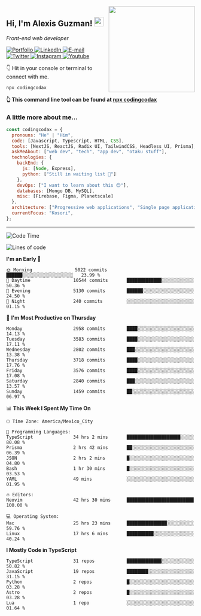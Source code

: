 <img align='right' src="https://media.giphy.com/media/M9gbBd9nbDrOTu1Mqx/giphy.gif" width="230">
<h2>Hi, I'm Alexis Guzman! <img src="https://media.giphy.com/media/hvRJCLFzcasrR4ia7z/giphy.gif" width="25px"></h2>
<p><em>Front-end web developer</em></p>

<p>
  <a href='https://www.codingcodax.dev' target='_blank'>
    <img alt='Portfolio' src='https://img.shields.io/badge/Portfolio-black?logo=vercel&style=flat-square'>
  </a>
  <a href='https://linkedin.com/in/codingcodax' target='_blank'>
    <img alt='LinkedIn' src='https://img.shields.io/badge/LinkedIn-black?logo=LinkedIn&style=flat-square'>
  </a>
  <a href='mailto:codingcodax@gmail.com' target='_blank'>
    <img alt='E-mail' src='https://img.shields.io/badge/Email-black?logo=Gmail&style=flat-square'>
  </a>
  <a href='https://twitter.com/codingcodax' target='_blank'>
    <img alt='Twitter' src='https://img.shields.io/badge/Twitter-black?logo=Twitter&style=flat-square'>
  </a>
  <a href='https://www.instagram.com/codingcodax' target='_blank'>
    <img alt='Instagram' src='https://img.shields.io/badge/Instagram-black?logo=Instagram&style=flat-square'>
  </a>
  <a href='https://www.youtube.com/@codingcodax' target='_blank'>
    <img alt='Youtube' src='https://img.shields.io/badge/YouTube-black?logo=Youtube&style=flat-square'>
  </a>
</p>

👇 Hit in your console or terminal to connect with me.

```bash
npx codingcodax
```
**👆 This command line tool can be found at [npx codingcodax](https://github.com/codingcodax/npx-codingcodax)**

<h3>A little more about me...</h3>

```javascript
const codingcodax = {
  pronouns: "He" | "Him",
  code: [Javascript, Typescript, HTML, CSS],
  tools: [NextJS, ReactJS, Radix UI, TailwindCSS, Headless UI, Prisma],
  askMeAbout: ["web dev", "tech", "app dev", "otaku stuff"],
  technologies: {
    backEnd: {
      js: [Node, Express],
      python: ["Still in waiting list 🥲"]
    },
    devOps: ["I want to learn about this 😊"],
    databases: [Mongo DB, MySQL],
    misc: [Firebase, Figma, Planetscale]
  },
  architecture: ["Progressive web applications", "Single page applications"],
  currentFocus: "Kosori",
};
```

---

<!--START_SECTION:waka-->
![Code Time](http://img.shields.io/badge/Code%20Time-2%2C343%20hrs%2035%20mins-blue)

![Lines of code](https://img.shields.io/badge/From%20Hello%20World%20I%27ve%20Written-9.3%20million%20lines%20of%20code-blue)

**I'm an Early 🐤** 

```text
🌞 Morning                5022 commits        ██████░░░░░░░░░░░░░░░░░░░   23.99 % 
🌆 Daytime                10544 commits       █████████████░░░░░░░░░░░░   50.36 % 
🌃 Evening                5130 commits        ██████░░░░░░░░░░░░░░░░░░░   24.50 % 
🌙 Night                  240 commits         ░░░░░░░░░░░░░░░░░░░░░░░░░   01.15 % 
```
📅 **I'm Most Productive on Thursday** 

```text
Monday                   2958 commits        ████░░░░░░░░░░░░░░░░░░░░░   14.13 % 
Tuesday                  3583 commits        ████░░░░░░░░░░░░░░░░░░░░░   17.11 % 
Wednesday                2802 commits        ███░░░░░░░░░░░░░░░░░░░░░░   13.38 % 
Thursday                 3718 commits        ████░░░░░░░░░░░░░░░░░░░░░   17.76 % 
Friday                   3576 commits        ████░░░░░░░░░░░░░░░░░░░░░   17.08 % 
Saturday                 2840 commits        ███░░░░░░░░░░░░░░░░░░░░░░   13.57 % 
Sunday                   1459 commits        ██░░░░░░░░░░░░░░░░░░░░░░░   06.97 % 
```


📊 **This Week I Spent My Time On** 

```text
🕑︎ Time Zone: America/Mexico_City

💬 Programming Languages: 
TypeScript               34 hrs 2 mins       ████████████████████░░░░░   80.08 % 
Prisma                   2 hrs 42 mins       ██░░░░░░░░░░░░░░░░░░░░░░░   06.39 % 
JSON                     2 hrs 2 mins        █░░░░░░░░░░░░░░░░░░░░░░░░   04.80 % 
Bash                     1 hr 30 mins        █░░░░░░░░░░░░░░░░░░░░░░░░   03.53 % 
YAML                     49 mins             ░░░░░░░░░░░░░░░░░░░░░░░░░   01.95 % 

🔥 Editors: 
Neovim                   42 hrs 30 mins      █████████████████████████   100.00 % 

💻 Operating System: 
Mac                      25 hrs 23 mins      ███████████████░░░░░░░░░░   59.76 % 
Linux                    17 hrs 6 mins       ██████████░░░░░░░░░░░░░░░   40.24 % 
```

**I Mostly Code in TypeScript** 

```text
TypeScript               31 repos            █████████████░░░░░░░░░░░░   50.82 % 
JavaScript               19 repos            ████████░░░░░░░░░░░░░░░░░   31.15 % 
Python                   2 repos             █░░░░░░░░░░░░░░░░░░░░░░░░   03.28 % 
Astro                    2 repos             █░░░░░░░░░░░░░░░░░░░░░░░░   03.28 % 
Lua                      1 repo              ░░░░░░░░░░░░░░░░░░░░░░░░░   01.64 % 
```




<!--END_SECTION:waka-->
